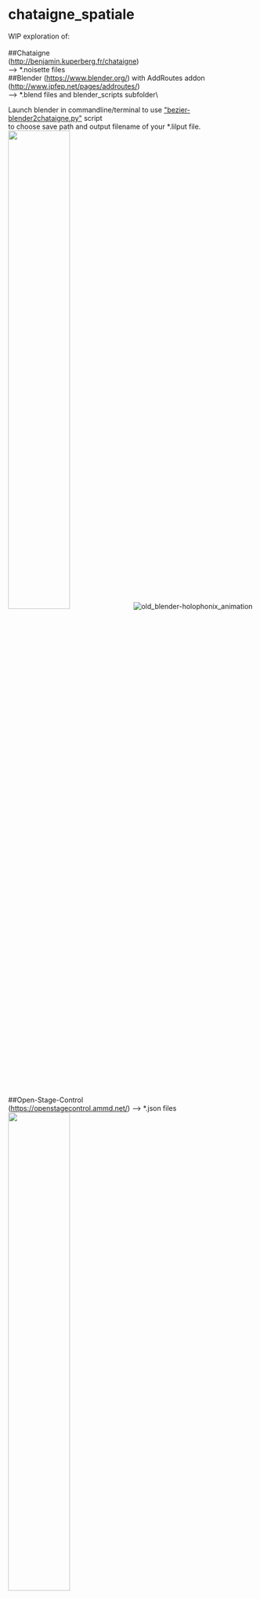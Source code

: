 # chataigne_spatiale
 WIP exploration of:\
\
##Chataigne\
(http://benjamin.kuperberg.fr/chataigne) \
--> *.noisette files\
##Blender
(https://www.blender.org/) with AddRoutes addon (http://www.jpfep.net/pages/addroutes/) \
--> *.blend files and blender_scripts subfolder\

Launch blender in commandline/terminal to use ["bezier-blender2chataigne.py"](../blob/master/blender_files/blender_scripts) script \
to choose save path and output filename of your *.lilput file.\
<img src="https://user-images.githubusercontent.com/3625655/117938092-f36b4000-b306-11eb-8299-176251e8b213.png" width="50%">
![old_blender-holophonix_animation](https://user-images.githubusercontent.com/3625655/117030296-c06dee80-acff-11eb-867e-792de90fc4b5.gif)
\
\
##Open-Stage-Control\
(https://openstagecontrol.ammd.net/) --> *.json files\
<img src="https://user-images.githubusercontent.com/3625655/117117331-b8f62600-ad8f-11eb-8ab2-588eb42b116a.png" width="50%">
<img src="https://user-images.githubusercontent.com/3625655/117154476-2ae46480-adbc-11eb-9979-6f24310feb0b.png" width="50%">
\
\
to control 3D positions/trajectories of objects (object-oriented audio) in live conditions\
with 
##Holophonix audio processor\
(http://holophonix.xyz/) and its designer (http://holophonix.xyz/designer/).\
![Holophonix_designer-1 7_beta](https://user-images.githubusercontent.com/3625655/117127100-f52f8380-ad9b-11eb-8428-a68ca44ecd5d.gif)

